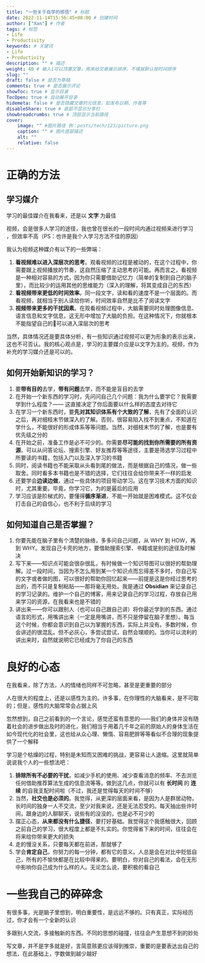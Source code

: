 ```yaml
---
title: "一些关于自学的感悟" # 标题
date: 2022-11-14T15:56:45+08:00 # 创建时间
author: ["Xan"] # 作者
tags: # 标签
- Life
- Productivity
keywords: # 关键词
- Life
- Productivity
description: "" # 描述
weight: 40 # 输入1可以顶置文章，用来给文章展示排序，不填就默认按时间排序
slug: ""
draft: false # 是否为草稿
comments: true # 是否展示评论
showToc: true # 显示目录
TocOpen: true # 自动展开目录
hidemeta: false # 是否隐藏文章的元信息，如发布日期、作者等
disableShare: true # 底部不显示分享栏
showbreadcrumbs: true # 顶部显示当前路径
cover:
    image: "" #图片路径 例：posts/tech/123/picture.png
    caption: "" # 图片底部描述
    alt: ""
    relative: false
---
```


# 正确的方法
## 学习媒介
学习的最佳媒介在我看来，还是以 **文字** 为最佳  

视频，会是很多人学习的途径，我也曾在很长的一段时间内通过视频来进行学习 ，但效率不高（PS：也许是我个人学习方法不佳的原因）  

我认为视频这种媒介有以下的一些弊端：
1. **看视频难以进入深层次的思考**。观看视频的过程是被动的，在这个过程中，你需要跟上视频播放的节奏，这自然压缩了主动思考的可能。再而言之，看视频是一种相对容易的方式，因为你只需要借助记忆力（简单的复制到自己的脑子里），而比较少的运用其他的思维能力（深入的理解，将其变成自己的东西）
2. **看视频带来更低的时间效率**。同一段文字，读和看的速度不是一个层面的。而看视频，就相当于别人读给你听，时间效率自然是比不了阅读文字
3. **视频带来更多的干扰因素**。在观看视频过程中，大脑需要同时处理图像信息、语言信息和文字信息，这无形中增加了大脑的负担。在这种情况下，你就根本不能指望自己的🧠可以进入深层次的思考

当然，具体情况还是要具体分析，有一些知识通过视频可以更为形象的表示出来，这也不可否认。我的核心观点是，学习的主要媒介应是以文字为主的。视频，作为补充的学习媒介还是可以的。
## 如何开始新知识的学习？
1. 要**带有目的**去学，**带有问题**去学，而不能是盲目的去学
2. 在开始一个新东西的学习时，先问问自己几个问题：我为什么要学它？我需要学到什么程度？—— 这直接决定了你后面要以什么样的态度去对待它  
3. 在学习一个新东西时，要**先对其知识体系有个大致的了解**，先有了全面的认识之后，再对细枝末节做深入的了解。否则，很容易陷入找不到重点，不知道在学什么，不能很好的形成体系等等问题。当然，对细枝末节的了解，也是要有优先级之分的  
4. 在开始之前，准备工作是必不可少的。你需要**尽可能的找到你所需要的所有资源**，可以从问答论坛、搜索引擎、好友推荐等等途径，主要是筛选学习过程中所要读的书籍，包括入门以及深入学习的书籍
5. 同时，阅读书籍也不能采取从头看到尾的做法，而是根据自己的情况，做一些取舍。同时看多本书籍也是不错的选择，它们往往会给你带来不一样的启发  
6. 还要学会**边读边做**，通过一些具体的项目带动学习。这在学习技术方面的知识时，尤其重要。毕竟，你学习它，为的是最后的应用  
7. 学习应该是阶梯式的，要懂得**循序渐进**，不能一开始就是困难模式。这不仅会打击自己的自信心，也不利于后续的学习
## 如何知道自己是否掌握？
1. 你要先能在脑子里有个清楚的脉络，多多问自己问题，从 WHY 到 HOW，再到 WHY。发现自己卡壳的地方，要借助搜索引擎、书籍或是别的途径及时解决
2. 写下来——知识点可能会很杂很乱，有时候做一个知识导图可以很好的帮助理解。过一段时间，当因为不怎么用到某一个知识点而忘得差不多时，你自己写的文字或者做的图，可以很好的帮助你回忆起来——前提是这是你经过思考的出的，而不只是复制粘贴——那将毫无用处。我是通过 **Obsidian** 来记录自己的学习记录的。维护一个自己的博客，用来记录自己的学习过程，存放自己用来学习的资源，在我看来也是不错的
3. 讲出来——你可以跟别人（也可以自己跟自己讲）将你最近学到的东西。通过语言的形式，用嘴讲出来（一定是用嘴讲，而不只是停留在脑子里想）。每当这个时候，你都会意识到自己以为掌握的东西，实际上并没有。多数时候，你会讲述的很混乱。但不必灰心，多尝试尝试，自然会理顺的。当你可以流利的讲出来时，自然就说明它已经成为了你自己的东西
# 良好的心态
在我看来，除了方法，人的情绪也同样不可忽略，甚至是更重要的部分  

人在很大的程度上，还是以感性为主的。许多事，在你理性的大脑看来，是不可取的；但是，感性的大脑常常会占据上风  

忽然想到，自己之前看到的一个言论，感觉还蛮有意思的——我们的身体并没有随着社会的进步做出及时的进化，我们相当于用着几千年之前的原始人的身体生活在如今现代化的社会里，这也给从众心理、懒惰、容易肥胖等等看似不合理的现象提供了一个解释  

学习是个枯燥的过程，特别是未知而又困难的挑战，更容易让人退缩。这里就简单说说我个人的一些想法吧：  
1. **排除所有不必要的干扰**，如减少手机的使用、减少查看消息的频率、不去浏览任何借助推荐算法生成的信息流等等。做到这几点，你就可以有 **长时间** 的 **连续** 的自我支配时间啦（不过，我还是觉得每天的时间不够）
2. 当然，**社交也是必须的**。我觉得，从更深的层面来看，是因为人是群居动物，长时间的独身一人不交流，至少对我来说，还是无法忍受的。每天抽出些许时间，跟身边的人聊聊天，说些有的没没的，也是必不可少的
3. 摆正心态，**从来都没有什么捷径**，要打好基础。我觉得这个我感触很大，回顾之前自己的学习，很大程度上都是不扎实的。你觉得省下来的时间，往往会在将来给你带来更大的损失
4. 走的慢没关系，只要每天都在前进，那就够了
5. 学会**肯定自己**，你努力的每一分钟，都有它的意义。人总是会在对比中贬低自己，所有的不愉快都是在比较中得来的。要明白，你对自己的看法，会在无形中影响你自己成为什么样的人。无论怎么说，要积极的看自己
# 一些我自己的碎碎念
有很多事，光是脑子里想到，明白重要性，是远远不够的。只有真正，实际经历过，你才会有一个全新的认识  

多跟别人交流，多接触新的东西。不同的思想的碰撞，往往会产生意想不到的妙处  

写文章，并不是字多就是好，言简意赅更应该得到推崇，重要的是要表达出自己的想法，在此基础上，字数做到越少越好
